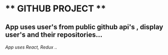 # ** GITHUB PROJECT **
## App uses user's from public github api's , display user's and their repositories...
###### App uses React, Redux ..